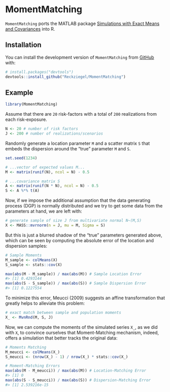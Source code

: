 
<!-- README.md is generated from README.Rmd. Please edit that file -->

# MomentMatching

<!-- badges: start -->

<!-- badges: end -->

`MomentMatching` ports the MATLAB package [Simulations with Exact Means
and
Covariances](https://la.mathworks.com/matlabcentral/fileexchange/24416-simulations-with-exact-means-and-covariances?s_tid=prof_contriblnk)
into R.

## Installation

You can install the development version of `MomentMatching` from
[GitHub](https://github.com/) with:

``` r
# install.packages("devtools")
devtools::install_github("Reckziegel/MomentMatching")
```

## Example

``` r
library(MomentMatching)
```

Assume that there are `20` risk-factors with a total of `200`
realizations from each risk-exposure.

``` r
N <- 20 # number of risk factors
J <- 200 # number of realizations/scenarios
```

Randomly generate a location parameter `M` and a scatter matrix `S` that
embeds the dispersion around the “true” parameter `M` and `S`.

``` r
set.seed(1234)

# ...vector of expected values M...
M <- matrix(runif(N), ncol = N) - 0.5

# ...covariance matrix S
A <- matrix(runif(N * N), ncol = N) - 0.5
S <- A %*% t(A)
```

Now, if we impose the additional assumption that the data generating
process (DGP) is normally distributed and we try to get some data from
the parameters at hand, we are left with:

``` r
# generate sample of size J from multivariate normal N~(M,S)
X <- MASS::mvrnorm(n = J, mu = M, Sigma = S) 
```

But this is just a blurred shadow of the “true” parameters generated
above, which can be seen by computing the absolute error of the location
and dispersion samples:

``` r
# Sample Moments
M_sample <- colMeans(X)
S_sample <- stats::cov(X)

max(abs(M - M_sample)) / max(abs(M)) # Sample Location Error
#> [1] 0.4293144
max(abs(S - S_sample)) / max(abs(S)) # Sample Dispersion Error
#> [1] 0.1227554
```

To minimize this error, Meucci (2009) suggests an affine transformation
that greatly helps to alleviate this problem:

``` r
# exact match between sample and population moments
X_ <- MvnRnd(M, S, J) 
```

Now, we can compute the moments of the simulated series `X_`, as we did
with `X`, to convince ourselves that Moment-Matching mechanism, indeed,
offers a simulation that better tracks the original data:

``` r
# Moments Matching
M_meucci <- colMeans(X_)
S_meucci <- (nrow(X_) - 1) / nrow(X_) * stats::cov(X_)

# Moment-Matching Errors
max(abs(M - M_meucci)) / max(abs(M)) # Location-Matching Error
#> [1] 0
max(abs(S - S_meucci)) / max(abs(S)) # Dispersion-Matching Error
#> [1] 2.539216e-15
```
